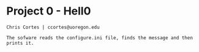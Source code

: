 # Project 0 - Hell0 # 
```
Chris Cortes | ccortes@uoregon.edu

The sofware reads the configure.ini file, finds the message and then prints it.
```
